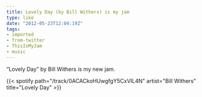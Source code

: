 ```yaml
---
title: Lovely Day (by Bill Withers) is my jam
type: like
date: "2012-05-23T12:04:19Z"
tags:
- imported
- from-twitter
- ThisIsMyJam
- music
---
```

“Lovely Day” by Bill Withers is my new jam.

{{< spotify path="/track/0ACACkoHUwgfgY5CxVIL4N" artist="Bill Withers" title="Lovely Day" >}}
